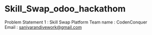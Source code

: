 # Skill_Swap_odoo_hackathom
Problem Statement 1 : Skill Swap Platform
Team name : CodenConquer
Email : saniyarandivework@gmail.com
